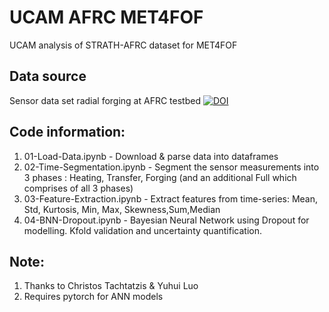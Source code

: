 # UCAM AFRC MET4FOF

UCAM analysis of STRATH-AFRC dataset for MET4FOF

## Data source 
Sensor data set radial forging at AFRC testbed
[![DOI](https://zenodo.org/badge/DOI/10.5281/zenodo.2573861.svg)](https://doi.org/10.5281/zenodo.2573861)

## Code information:
1. 01-Load-Data.ipynb - Download & parse data into dataframes
2. 02-Time-Segmentation.ipynb - Segment the sensor measurements into 3 phases : Heating, Transfer, Forging (and an additional Full which comprises of all 3 phases)
3. 03-Feature-Extraction.ipynb - Extract features from time-series: Mean, Std, Kurtosis, Min, Max, Skewness,Sum,Median
4. 04-BNN-Dropout.ipynb - Bayesian Neural Network using Dropout for modelling. Kfold validation and uncertainty quantification.

## Note: 
1. Thanks to Christos Tachtatzis & Yuhui Luo 
2. Requires pytorch for ANN models
